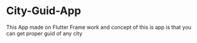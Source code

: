# City-Guid-App
This App made on Flutter Frame work and concept of this is app is that you can get proper guid of any city
